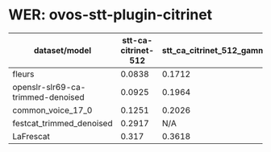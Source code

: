 
# WER: ovos-stt-plugin-citrinet
|dataset/model|stt-ca-citrinet-512|stt_ca_citrinet_512_gamma_0_25|
|-|-|-|
| fleurs | 0.0838 | 0.1712 |
| openslr-slr69-ca-trimmed-denoised | 0.0925 | 0.1964 |
| common_voice_17_0 | 0.1251 | 0.2026 |
| festcat_trimmed_denoised | 0.2917 | N/A |
| LaFrescat | 0.317 | 0.3618 |